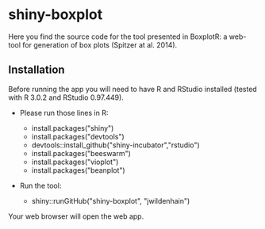 shiny-boxplot
=============

Here you find the source code for the tool presented in BoxplotR: a web-tool for generation of box plots (Spitzer at al. 2014).

Installation
------------

Before running the app you will need to have R and RStudio installed (tested with R 3.0.2 and RStudio 0.97.449).

- Please run those lines in R:
  - install.packages("shiny")
  - install.packages("devtools")
  - devtools::install_github("shiny-incubator","rstudio")
  - install.packages("beeswarm")
  - install.packages("vioplot")
  - install.packages("beanplot")

- Run the tool:
  - shiny::runGitHub("shiny-boxplot", "jwildenhain")

Your web browser will open the web app.
